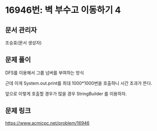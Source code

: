 # 16946번: 벽 부수고 이동하기 4
## 문서 관리자
조승효(문서 생성자)
## 문제 풀이
DFS를 이용해서 그룹 넘버를 부여하는 방식

근데 이게 System.out.print를 최대 1000*1000번을 호출하니 시간 초과가 뜬다.

앞으로 이렇게 호출할 경우가 많을 경우 StringBuilder 를 이용하자.
## 문제 링크
https://www.acmicpc.net/problem/16946